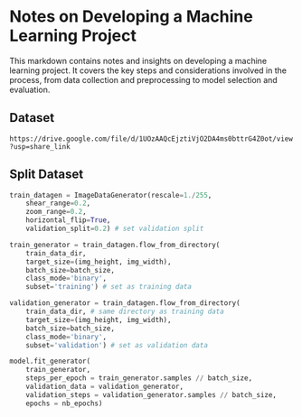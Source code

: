 # Notes on Developing a Machine Learning Project

This markdown contains notes and insights on developing a machine learning project. It covers the key steps and considerations involved in the process, from data collection and preprocessing to model 
selection and evaluation.

## Dataset

`https://drive.google.com/file/d/1UOzAAQcEjztiVjO2DA4ms0bttrG4Z0ot/view?usp=share_link`

## Split Dataset

```python
train_datagen = ImageDataGenerator(rescale=1./255,
    shear_range=0.2,
    zoom_range=0.2,
    horizontal_flip=True,
    validation_split=0.2) # set validation split

train_generator = train_datagen.flow_from_directory(
    train_data_dir,
    target_size=(img_height, img_width),
    batch_size=batch_size,
    class_mode='binary',
    subset='training') # set as training data

validation_generator = train_datagen.flow_from_directory(
    train_data_dir, # same directory as training data
    target_size=(img_height, img_width),
    batch_size=batch_size,
    class_mode='binary',
    subset='validation') # set as validation data

model.fit_generator(
    train_generator,
    steps_per_epoch = train_generator.samples // batch_size,
    validation_data = validation_generator,
    validation_steps = validation_generator.samples // batch_size,
    epochs = nb_epochs)
```
